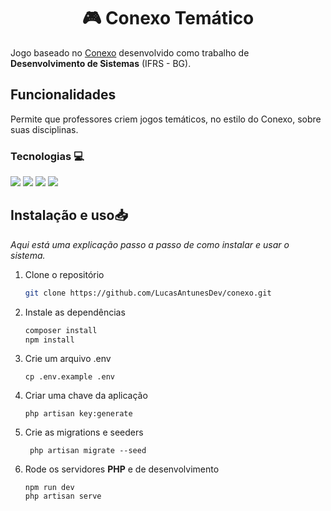<h1 align="center">🎮 Conexo Temático</h1>

Jogo baseado no [Conexo](https://conexo.ws/) desenvolvido como trabalho de **Desenvolvimento de Sistemas** (IFRS - BG). 

## Funcionalidades
Permite que professores criem jogos temáticos, no estilo do Conexo, sobre suas disciplinas.


### Tecnologias 💻
<div>
    <img src="https://camo.githubusercontent.com/66b0abc7b36a5cc492bfeb18961f1d6d07440089dff857ef45732c7e9c6ea712/68747470733a2f2f696d672e736869656c64732e696f2f62616467652f4c61726176656c2d4646324432303f7374796c653d666f722d7468652d6261646765266c6f676f3d6c61726176656c266c6f676f436f6c6f723d7768697465">
    <img src="https://img.shields.io/badge/JavaScript-F7DF1E?style=for-the-badge&logo=javascript&logoColor=black">
    <img src="https://img.shields.io/badge/Tailwind_CSS-38B2AC?style=for-the-badge&logo=tailwind-css&logoColor=white">
    <img src="https://img.shields.io/badge/MySQL-005C84?style=for-the-badge&logo=mysql&logoColor=white">
</div>

## Instalação e uso📥

_Aqui está uma explicação passo a passo de como instalar e usar o sistema._

1. Clone o repositório
    ```sh
    git clone https://github.com/LucasAntunesDev/conexo.git
    ```
2. Instale as dependências
    ```sh
    composer install
    npm install
    ```
3. Crie um arquivo .env
    ```
    cp .env.example .env
    ```
4. Criar uma chave da aplicação
    ```
    php artisan key:generate
    ```
5. Crie as migrations e seeders
    ```
     php artisan migrate --seed
    ```
6. Rode os servidores __PHP__ e de desenvolvimento
    ```
    npm run dev
    php artisan serve
    ```